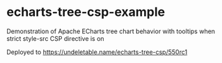 # echarts-tree-csp-example
Demonstration of Apache ECharts tree chart behavior with tooltips when strict style-src CSP directive is on

Deployed to https://undeletable.name/echarts-tree-csp/550rc1
